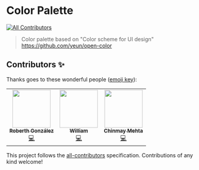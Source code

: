 # Color Palette
<!-- ALL-CONTRIBUTORS-BADGE:START - Do not remove or modify this section -->
[![All Contributors](https://img.shields.io/badge/all_contributors-3-orange.svg?style=flat-square)](#contributors-)
<!-- ALL-CONTRIBUTORS-BADGE:END -->

> Color palette based on "Color scheme for UI design" https://github.com/yeun/open-color

## Contributors ✨

Thanks goes to these wonderful people ([emoji key](https://allcontributors.org/docs/en/emoji-key)):

<!-- ALL-CONTRIBUTORS-LIST:START - Do not remove or modify this section -->
<!-- prettier-ignore-start -->
<!-- markdownlint-disable -->
<table>
  <tr>
    <td align="center"><a href="https://github.com/rxb3rth"><img src="https://avatars0.githubusercontent.com/u/30651910?v=4?s=100" width="100px;" alt=""/><br /><sub><b>Roberth González</b></sub></a><br /><a href="https://github.com/eliutgon/color-palette/commits?author=rxb3rth" title="Code">💻</a></td>
    <td align="center"><a href="https://github.com/William-Schutte"><img src="https://avatars1.githubusercontent.com/u/59342351?v=4?s=100" width="100px;" alt=""/><br /><sub><b>William</b></sub></a><br /><a href="https://github.com/eliutgon/color-palette/commits?author=William-Schutte" title="Code">💻</a></td>
    <td align="center"><a href="https://github.com/chinmaym07"><img src="https://avatars.githubusercontent.com/u/44670961?v=4?s=100" width="100px;" alt=""/><br /><sub><b>Chinmay Mehta</b></sub></a><br /><a href="https://github.com/eliutgon/color-palette/commits?author=chinmaym07" title="Code">💻</a></td>
  </tr>
</table>

<!-- markdownlint-restore -->
<!-- prettier-ignore-end -->

<!-- ALL-CONTRIBUTORS-LIST:END -->

This project follows the [all-contributors](https://github.com/all-contributors/all-contributors) specification. Contributions of any kind welcome!
